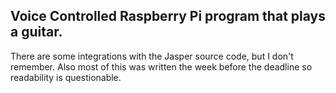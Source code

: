 ## Voice Controlled Raspberry Pi program that plays a guitar. 

There are some integrations with the Jasper source code, but I don't remember. Also most of this was written the week before the deadline so readability is questionable.
